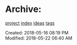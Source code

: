 # Archive: 

[project](../agilemarkdown-project.md) [index](../index.md) [ideas](../ideas.md) [tags](../tags.md)

Created: 2018-05-16 08:19 PM  
Modified: 2018-05-22 06:40 AM  
